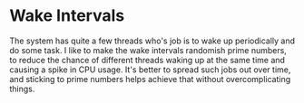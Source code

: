 # Wake Intervals

The system has quite a few threads who's job is to wake up periodically and do
some task. I like to make the wake intervals randomish prime numbers, to reduce
the chance of different threads waking up at the same time and causing a spike
in CPU usage. It's better to spread such jobs out over time, and sticking to
prime numbers helps achieve that without overcomplicating things.
